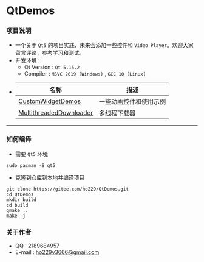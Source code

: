 # QtDemos
### 项目说明
* 一个关于 `Qt5` 的项目实践，未来会添加一些控件和 `Video Player`。欢迎大家留言评论，参考学习和测试。
* 开发环境 :
  * Qt Version : `Qt 5.15.2`
  * Compiler : `MSVC 2019 (Windows)` , `GCC 10 (Linux)`
* | 名称 | 描述              |
  | ---- | ---------------- |
  | [CustomWidgetDemos](./CustomWidgetDemos) | 一些动画控件和使用示例 |
  | [MultithreadedDownloader](./MultithreadedDownloader) | 多线程下载器 |
---------
### 如何编译
* 需要 `Qt5` 环境
```shell
sudo pacman -S qt5
```
* 克隆到仓库到本地并编译项目
```shell
git clone https://gitee.com/ho229/QtDemos.git
cd QtDemos
mkdir build
cd build
qmake ..
make -j
```

### 关于作者
* QQ : 2189684957
* E-mail : <ho229v3666@gmail.com>